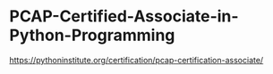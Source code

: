 # PCAP-Certified-Associate-in-Python-Programming
https://pythoninstitute.org/certification/pcap-certification-associate/

